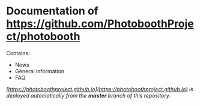 # Documentation of https://github.com/PhotoboothProject/photobooth

Contains:
- News
- General information
- FAQ

_[https://photoboothproject.github.io](https://photoboothproject.github.io) is deployed automatically from the **master** branch of this repository._
